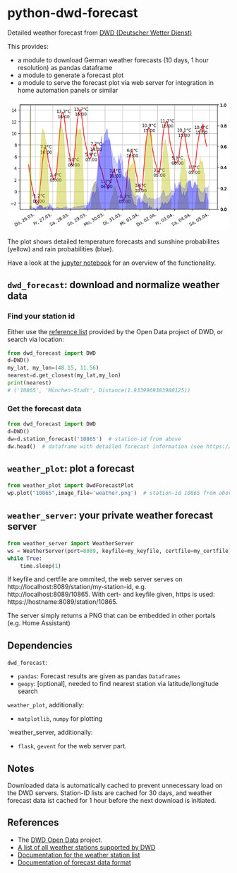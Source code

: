 # python-dwd-forecast

Detailed weather forecast from [DWD (Deutscher Wetter Dienst)](https://www.dwd.de/EN/ourservices/opendata/opendata.html)

This provides:

* a module to download German weather forecasts (10 days, 1 hour resolution) as pandas dataframe
* a module to generate a forecast plot
* a module to serve the forecast plot via web server for integration in home automation panels or similar

![weather](https://github.com/domschl/python-dwd-forecast/blob/master/resources/weather.png)

The plot shows detailed temperature forecasts and sunshine probabilites (yellow) and rain probabilities (blue).

Have a look at the [jupyter notebook](https://github.com/domschl/python-dwd-forecast/blob/master/tests.ipynb) for an overview of the functionality.

## `dwd_forecast`: download and normalize weather data

### Find your station id

Either use the [reference list](https://www.dwd.de/DE/leistungen/klimadatendeutschland/statliste/statlex_html.html?view=nasPublication&nn=16102) provided by the Open Data project of DWD, or search via location:

```python
from dwd_forecast import DWD
d=DWD()
my_lat, my_lon=(48.15, 11.56)
nearest=d.get_closest(my_lat,my_lon)
print(nearest)
# ('10865', 'München-Stadt', Distance(1.9339969383980125))
```

### Get the forecast data

```python
from dwd_forecast import DWD
d=DWD()
dw=d.station_forecast('10865')  # station-id from above
dw.head()  # dataframe with detailed forecast information (see https://opendata.dwd.de/weather/lib/MetElementDefinition.xml)
```

## `weather_plot`: plot a forecast

```python
from weather_plot import DwdForecastPlot
wp.plot("10865",image_file='weather.png')  # station-id 10865 from above.
```

## `weather_server`: your private weather forecast server

```python
from weather_server import WeatherServer
ws = WeatherServer(port=8089, keyfile=my_keyfile, certfile=my_certfile)
while True:
    time.sleep(1)
```
If keyfile and certfile are ommited, the web server serves on http://localhost:8089/station/my-station-id, e.g. http://localhost:8089/10865. With cert- and keyfile given, https is used: https://hostname:8089/station/10865.

The server simply returns a PNG that can be embedded in other portals (e.g. Home Assistant)

## Dependencies

`dwd_forecast`:
* `pandas`: Forecast results are given as pandas `Dataframes`
* `geopy`: [optional], needed to find nearest station via latitude/longitude search

`weather_plot`, additionally:
* `matplotlib`, `numpy` for plotting

`weather_server, additionally:
* `flask`, `gevent` for the web server part.

## Notes

Downloaded data is automatically cached to prevent unnecessary load on the DWD servers. Station-ID lists are cached for 30 days, and weather forecast data ist cached for 1 hour before the next download is initiated.

## References

* The [DWD Open Data](https://www.dwd.de/EN/ourservices/opendata/opendata.html) project.
* [A list of all weather stations supported by DWD](https://www.dwd.de/DE/leistungen/klimadatendeutschland/statliste/statlex_html.html?view=nasPublication&nn=16102)
* [Documentation for the weather station list](https://www.dwd.de/DE/leistungen/klimadatendeutschland/stationsliste.html)
* [Documentation of forecast data format](https://opendata.dwd.de/weather/lib/MetElementDefinition.xml)
